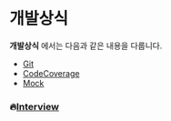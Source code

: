 # 개발상식

**개발상식** 에서는 다음과 같은 내용을 다룹니다.

* [Git](./Git/README.md)
* [CodeCoverage](./CodeCoverage/README.md)
* [Mock](./Mock/README.md)



### :fire:[Interview](./interview/README.md)

